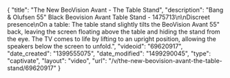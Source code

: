 {
    "title": "The New BeoVision Avant - The Table Stand",
    "description": "Bang & Olufsen 55\" Black Beovision Avant Table Stand - 1475713\n\nDiscreet presence\nOn a table: The table stand slightly tilts the BeoVision Avant 55\" back, leaving the screen floating above the table and hiding the stand from the eye. The TV comes to life by lifting to an upright position, allowing the speakers below the screen to unfold.",
    "videoid": "69620917",
    "date_created": "1399555075",
    "date_modified": "1499290045",
    "type": "captivate",
    "layout": "video",
    "url": "\/v\/the-new-beovision-avant-the-table-stand\/69620917"
}